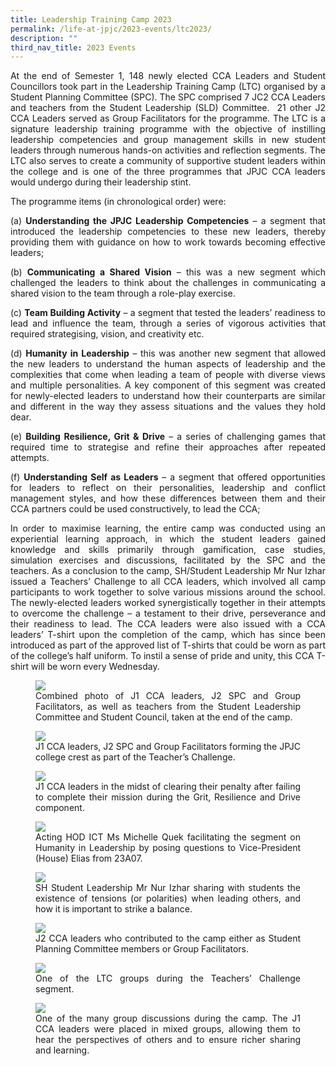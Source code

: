 ```yaml
---
title: Leadership Training Camp 2023
permalink: /life-at-jpjc/2023-events/ltc2023/
description: ""
third_nav_title: 2023 Events
---
```

<div align="justify">

<p>At the end of Semester 1, 148 newly elected CCA Leaders and Student Councillors took part in the Leadership Training Camp (LTC) organised by a Student Planning Committee (SPC). The SPC comprised 7 JC2 CCA Leaders and teachers from the Student Leadership (SLD) Committee.&nbsp; 21 other J2 CCA Leaders served as Group Facilitators for the programme. The LTC is a signature leadership training programme with the objective of instilling leadership competencies and group management skills in new student leaders through numerous hands-on activities and reflection segments. The LTC also serves to create a community of supportive student leaders within the college and is one of the three programmes that JPJC CCA leaders would undergo during their leadership stint.</p>

<p>The programme items (in chronological order) were:</p>

<p>(a) <b>Understanding the JPJC Leadership Competencies</b> – a segment that introduced the leadership competencies to these new leaders, thereby providing them with guidance on how to work towards becoming effective leaders;</p>

<p>(b) <b>Communicating a Shared Vision</b> – this was a new segment which challenged the leaders to think about the challenges in communicating a shared vision to the team through a role-play exercise.</p>

<p>(c) <b>Team Building Activity</b> – a segment that tested the leaders’ readiness to lead and influence the team, through a series of vigorous activities that required strategising, vision, and creativity etc.</p>

<p>(d) <b>Humanity in Leadership</b> – this was another new segment that allowed the new leaders to understand the human aspects of leadership and the complexities that come when leading a team of people with diverse views and multiple personalities. A key component of this segment was created for newly-elected leaders to understand how their counterparts are similar and different in the way they assess situations and the values they hold dear.</p>

<p>(e) <b>Building Resilience, Grit &amp; Drive</b> – a series of challenging games that required time to strategise and refine their approaches after repeated attempts.</p>

<p>(f) <b>Understanding Self as Leaders</b> – a segment that offered opportunities for leaders to reflect on their personalities, leadership and conflict management styles, and how these differences between them and their CCA partners could be used constructively, to lead the CCA;</p>

In order to maximise learning, the entire camp was conducted using an experiential learning approach, in which the student leaders gained knowledge and skills primarily through gamification, case studies, simulation exercises and discussions, facilitated by the SPC and the teachers. As a conclusion to the camp, SH/Student Leadership Mr Nur Izhar issued a Teachers’ Challenge to all CCA leaders, which involved all camp participants to work together to solve various missions around the school. The newly-elected leaders worked synergistically together in their attempts to overcome the challenge – a testament to their drive, perseverance and their readiness to lead. The CCA leaders were also issued with a CCA leaders’ T-shirt upon the completion of the camp, which has since been introduced as part of the approved list of T-shirts that could be worn as part of the college’s half uniform. To instil a sense of pride and unity, this CCA T-shirt will be worn every Wednesday.
<p></p>

<figure>
<img src="/images/Life%20%40%20JPJC/2023%20Events/LTC2023/ltc%20photo%201.JPG">
<figcaption>Combined photo of J1 CCA leaders, J2 SPC and Group Facilitators, as well as teachers from the Student Leadership Committee and Student Council, taken at the end of the camp.</figcaption></figure>

<figure>
<img src="/images/Life%20%40%20JPJC/2023%20Events/LTC2023/ltc%20photo%202.JPG">
<figcaption>    J1 CCA leaders, J2 SPC and Group Facilitators forming the JPJC college crest as part of the Teacher’s Challenge.</figcaption></figure>

<figure>
<img src="/images/Life%20%40%20JPJC/2023%20Events/LTC2023/ltc%20photo%203.JPG">
<figcaption>      J1 CCA leaders in the midst of clearing their penalty after failing to complete their mission during the Grit, Resilience and Drive component.</figcaption></figure>

<figure>
<img src="/images/Life%20%40%20JPJC/2023%20Events/LTC2023/ltc%20photo%204.JPG">
<figcaption> Acting HOD ICT Ms Michelle Quek facilitating the segment on Humanity in Leadership by posing questions to Vice-President (House) Elias from 23A07.</figcaption></figure>

<figure>
<img src="/images/Life%20%40%20JPJC/2023%20Events/LTC2023/ltc%20photo%205.JPG">
<figcaption> SH Student Leadership Mr Nur Izhar sharing with students the existence of tensions (or polarities) when leading others, and how it is important to strike a balance.</figcaption></figure>

<figure>
<img src="/images/Life%20%40%20JPJC/2023%20Events/LTC2023/ltc%20photo%206.JPG">
<figcaption>    J2 CCA leaders who contributed to the camp either as Student Planning Committee members or Group Facilitators.</figcaption></figure>

<figure>
<img src="/images/Life%20%40%20JPJC/2023%20Events/LTC2023/ltc%20photo%207.JPG">
<figcaption>    One of the LTC groups during the Teachers’ Challenge segment.</figcaption></figure>

<figure>
<img src="/images/Life%20%40%20JPJC/2023%20Events/LTC2023/ltc%20photo%208.JPG">
<figcaption>  One of the many group discussions during the camp. The J1 CCA leaders were placed in mixed groups, allowing them to hear the perspectives of others and to ensure richer sharing and learning.</figcaption></figure>


</div>


